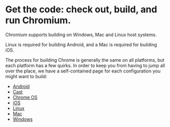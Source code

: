 # Get the code: check out, build, and run Chromium. 

Chromium supports building on Windows, Mac and Linux host systems.

Linux is required for building Android, and a Mac is required for building iOS.

The process for building Chrome is generally the same on all platforms, but
each platform has a few quirks. In order to keep you from having to jump
all over the place, we have a self-contained page for each configuration
you might want to build:

* [Android](android_build_instructions.md)
* [Cast](old_cast_build_instructions.md)
* [Chrome OS](old_chromeos_build_instructions.md)
* [iOS](ios_build_instructions.md)
* [Linux](linux_build_instructions.md)
* [Mac](mac_build_instructions.md)
* [Windows](windows_build_instructions.md)
